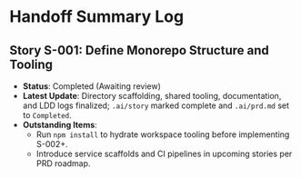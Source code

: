 # Handoff Summary Log

## Story S-001: Define Monorepo Structure and Tooling
- **Status**: Completed (Awaiting review)
- **Latest Update**: Directory scaffolding, shared tooling, documentation, and LDD logs finalized; `.ai/story` marked complete and `.ai/prd.md` set to `Completed`.
- **Outstanding Items**:
  - Run `npm install` to hydrate workspace tooling before implementing S-002+.
  - Introduce service scaffolds and CI pipelines in upcoming stories per PRD roadmap.
